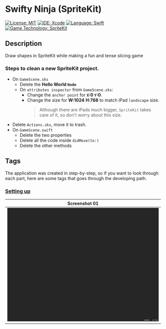 # Swifty Ninja (SpriteKit)
[![License: MIT](https://img.shields.io/badge/License-MIT-yellow.svg)](https://opensource.org/licenses/MIT)
[![IDE: Xcode](https://img.shields.io/badge/IDE-Xcode%2011-blue.svg)](https://developer.apple.com/xcode/)
[![Language: Swift](https://img.shields.io/badge/Language-Swift-red.svg)](https://swift.org/blog/)
[![Game Technology: SpriteKit](https://img.shields.io/badge/Game%20Technology-SpriteKit-purple)](https://developer.apple.com/spritekit/)

## Description
Draw shapes in SpriteKit while making a fun and tense slicing game

### Steps to clean a new SpriteKit project.
* On `GameScene.sks`
  * Delete the **Hello World `Node`**
  * On `attributes inspector` from `GameScene.sks`:
    * Change the `anchor point` for **`X`:0 `Y`:0**.
    * Change the size for **W:1024** **H:768** to match iPad `landscape` size.
        > Although there are iPads much bigger, `SpriteKit` takes care of it, so don't worry about this size.
* Delete `Actions.sks`, move it to trash.
* On `GameScene.swift`
  * Delete the two properties
  * Delete all the code inside `didMove(to:)`
  * Delete the other methods

## Tags
The application was created in step-by-step, so if you want to look through each part, here are some tags that goes through the developing path.

### [Setting up](https://github.com/fdorado985/SwiftyNinja/tree/setting-up)
| Screenshot 01 |
| ------------- |
| ![screenshot01](.screenshots/screenshot01.png) |